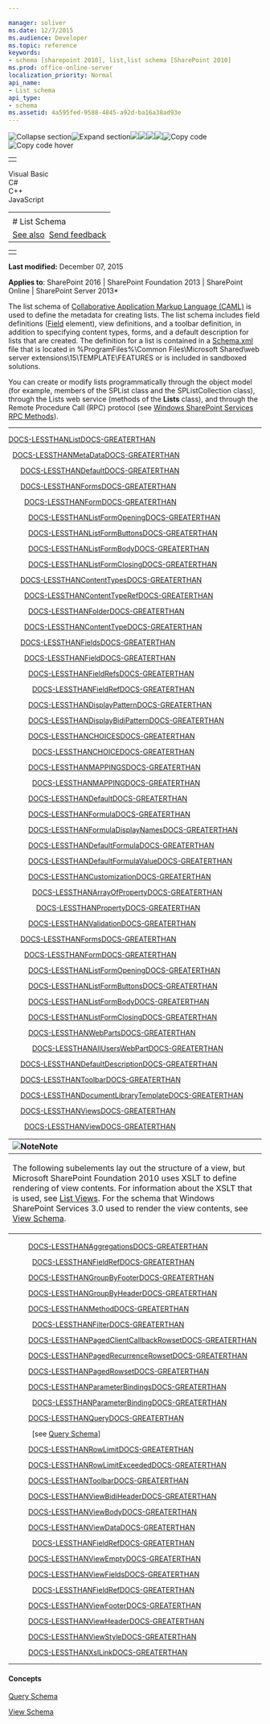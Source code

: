```yaml
---

manager: soliver
ms.date: 12/7/2015
ms.audience: Developer
ms.topic: reference
keywords:
- schema [sharepoint 2010], list,list schema [SharePoint 2010]
ms.prod: office-online-server
localization_priority: Normal
api_name:
- List schema
api_type:
- schema
ms.assetid: 4a595fed-9588-4845-a92d-ba16a38ad93e
---
```


![Collapse
section](../icons/collapse_all.gif "Collapse section")![Expand
section](../icons/expand_all.gif "Expand section")![](../icons/collapse_all.gif)![](../icons/expand_all.gif)![](../icons/dropdown.gif)![](../icons/dropdownHover.gif)![Copy
code](../icons/copycode.gif "Copy code")![Copy code
hover](../icons/copycodeHighlight.gif "Copy code hover")
<table>
<tbody>
<tr class="odd">
<td align="left"></td>
</tr>
</tbody>
</table>

Visual Basic  
C\#  
C++  
JavaScript  

<table>
<tbody>
<tr class="odd">
<td align="left"><span id="runningHeaderText"></span></td>
</tr>
<tr class="even">
<td align="left"># List Schema</td>
</tr>
<tr class="odd">
<td align="left"><a href="#seeAlsoToggle">See also</a>  <span id="headfeedbackarea" class="feedbackhead"><a href="javascript:SubmitFeedback(&#39;docthis@Microsoft.com&#39;,&#39;&#39;,&#39;&#39;,&#39;&#39;,&#39;1.0.18082.1225&#39;,&#39;%0\dThank%20you%20for%20your%20feedback.%20The%20developer%20writing%20teams%20use%20your%20feedback%20to%20improve%20documentation.%20While%20we%20are%20reviewing%20your%20feedback,%20we%20may%20send%20you%20e-mail%20to%20ask%20for%20clarification%20or%20feedback%20on%20a%20solution.%20We%20do%20not%20use%20your%20e-mail%20address%20for%20any%20other%20purpose%20and%20we%20delete%20it%20after%20we%20finish%20our%20review.%0\AFor%20further%20information%20about%20the%20privacy%20policies%20of%20Microsoft,%20please%20see%20http://privacy.microsoft.com/en-us/default.aspx.%0\A%0\d&#39;,&#39;Customer%20feedback&#39;);">Send feedback</a></span></td>
</tr>
</tbody>
</table>

<table>
<colgroup>
<col width="100%" />
</colgroup>
<tbody>
<tr class="odd">
<td align="left"></td>
</tr>
</tbody>
</table>

**Last modified:** December 07, 2015

**Applies to**: SharePoint 2016 | SharePoint Foundation 2013 |
SharePoint Online | SharePoint Server 2013*

The list schema of [Collaborative Application Markup Language
(CAML)](introduction-to-collaborative-application-markup-language-caml.htm) is used to define the
metadata for creating lists. The list schema includes field definitions
([Field](field-element-list.htm) element), view
definitions, and a toolbar definition, in addition to specifying content
types, forms, and a default description for lists that are created. The
definition for a list is contained in a
[Schema.xml](http://msdn.microsoft.com/library/c2f01064-80d8-47ee-b602-ecf4c480ac56(Office.15).aspx)
file that is located in %ProgramFiles%\\Common Files\\Microsoft
Shared\\web server extensions\\15\\TEMPLATE\\FEATURES or is included in
sandboxed solutions.

You can create or modify lists programmatically through the object model
(for example, members of the <span sdata="cer"
target="T:Microsoft.SharePoint.SPList"><span
class="nolink">SPList</span></span> class and the <span sdata="cer"
target="T:Microsoft.SharePoint.SPListCollection"><span
class="nolink">SPListCollection</span></span> class), through the Lists
web service (methods of the <span sdata="cer"
target="T:websvcLists.Lists">**Lists**</span> class), and through the
Remote Procedure Call (RPC) protocol (see [Windows SharePoint Services
RPC
Methods](http://msdn.microsoft.com/library/fb791985-a9e4-4c94-b94a-1b3c7f00457a(Office.15).aspx)).


---------------------------------------------------------------------------------------------------------------------------------------------------------------------------------------------------------

[DOCS-LESSTHANListDOCS-GREATERTHAN](list-element-list.htm)

  [DOCS-LESSTHANMetaDataDOCS-GREATERTHAN](metadata-element-list.htm)

      [DOCS-LESSTHANDefaultDOCS-GREATERTHAN](default-element-listform.htm)

      [DOCS-LESSTHANFormsDOCS-GREATERTHAN](forms-element-list.htm)

        [DOCS-LESSTHANFormDOCS-GREATERTHAN](form-element-list.htm)

          [DOCS-LESSTHANListFormOpeningDOCS-GREATERTHAN](listformopening-element-list.htm)

          [DOCS-LESSTHANListFormButtonsDOCS-GREATERTHAN](listformbuttons-element-list.htm)

          [DOCS-LESSTHANListFormBodyDOCS-GREATERTHAN](listformbody-element-list.htm)

          [DOCS-LESSTHANListFormClosingDOCS-GREATERTHAN](listformclosing-element-list.htm)

      [DOCS-LESSTHANContentTypesDOCS-GREATERTHAN](contenttypes-element-list.htm)

        [DOCS-LESSTHANContentTypeRefDOCS-GREATERTHAN](contenttyperef-element-list.htm)

          [DOCS-LESSTHANFolderDOCS-GREATERTHAN](folder-element-list.htm)

        [DOCS-LESSTHANContentTypeDOCS-GREATERTHAN](contenttype-element-contenttype.htm)

      [DOCS-LESSTHANFieldsDOCS-GREATERTHAN](fields-element-list.htm)

        [DOCS-LESSTHANFieldDOCS-GREATERTHAN](field-element-list.htm)

          [DOCS-LESSTHANFieldRefsDOCS-GREATERTHAN](fieldrefs-element-list.htm)

            [DOCS-LESSTHANFieldRefDOCS-GREATERTHAN](fieldref-element-query.htm)

          [DOCS-LESSTHANDisplayPatternDOCS-GREATERTHAN](displaypattern-element-list.htm)

          [DOCS-LESSTHANDisplayBidiPatternDOCS-GREATERTHAN](displaybidipattern-element-list.htm)

          [DOCS-LESSTHANCHOICESDOCS-GREATERTHAN](choices-element-list.htm)

            [DOCS-LESSTHANCHOICEDOCS-GREATERTHAN](choice-element-list.htm)

          [DOCS-LESSTHANMAPPINGSDOCS-GREATERTHAN](mappings-element-list.htm)

            [DOCS-LESSTHANMAPPINGDOCS-GREATERTHAN](mapping-element-list.htm)

          [DOCS-LESSTHANDefaultDOCS-GREATERTHAN](default-element-listfield.htm)

          [DOCS-LESSTHANFormulaDOCS-GREATERTHAN](formula-element-list.htm)

          [DOCS-LESSTHANFormulaDisplayNamesDOCS-GREATERTHAN](formuladisplaynames-element-list.htm)

          [DOCS-LESSTHANDefaultFormulaDOCS-GREATERTHAN](defaultformula-element-list.htm)

          [DOCS-LESSTHANDefaultFormulaValueDOCS-GREATERTHAN](defaultformulavalue-element-list.htm)

          [DOCS-LESSTHANCustomizationDOCS-GREATERTHAN](customization-element-list.htm)

            [DOCS-LESSTHANArrayOfPropertyDOCS-GREATERTHAN](arrayofproperty-element-list.htm)

              [DOCS-LESSTHANPropertyDOCS-GREATERTHAN](property-element-list.htm)

          [DOCS-LESSTHANValidationDOCS-GREATERTHAN](validation-element-list.htm)

      [DOCS-LESSTHANFormsDOCS-GREATERTHAN](forms-element-list.htm)

        [DOCS-LESSTHANFormDOCS-GREATERTHAN](form-element-list.htm)

          [DOCS-LESSTHANListFormOpeningDOCS-GREATERTHAN](listformopening-element-list.htm)

          [DOCS-LESSTHANListFormButtonsDOCS-GREATERTHAN](listformbuttons-element-list.htm)

          [DOCS-LESSTHANListFormBodyDOCS-GREATERTHAN](listformbody-element-list.htm)

          [DOCS-LESSTHANListFormClosingDOCS-GREATERTHAN](listformclosing-element-list.htm)

          [DOCS-LESSTHANWebPartsDOCS-GREATERTHAN](webparts-element-list.htm)

            [DOCS-LESSTHANAllUsersWebPartDOCS-GREATERTHAN](alluserswebpart-element-list.htm)

      [DOCS-LESSTHANDefaultDescriptionDOCS-GREATERTHAN](defaultdescription-element-list.htm)

      [DOCS-LESSTHANToolbarDOCS-GREATERTHAN](toolbar-element-list.htm)

      [DOCS-LESSTHANDocumentLibraryTemplateDOCS-GREATERTHAN](documentlibrarytemplate-element-list.htm)

      [DOCS-LESSTHANViewsDOCS-GREATERTHAN](views-element-list.htm)

        [DOCS-LESSTHANViewDOCS-GREATERTHAN](view-element-list.htm)

<table>
<colgroup>
<col width="100%" />
</colgroup>
<thead>
<tr class="header">
<th align="left"><img src="../icons/alert_note.gif" title="Note" alt="Note" /><strong>Note</strong></th>
</tr>
</thead>
<tbody>
<tr class="odd">
<td align="left"><p>The following subelements lay out the structure of a view, but Microsoft SharePoint Foundation 2010 uses XSLT to define rendering of view contents. For information about the XSLT that is used, see <a href="http://msdn.microsoft.com/library/43e6ba7e-eddb-418a-a570-c0815016fc17(Office.15).aspx">List Views</a>. For the schema that Windows SharePoint Services 3.0 used to render the view contents, see <span sdata="link"><a href="view-schema.htm">View Schema</a></span>.</p></td>
</tr>
</tbody>
</table>

          [DOCS-LESSTHANAggregationsDOCS-GREATERTHAN](aggregations-element-list.htm)

            [DOCS-LESSTHANFieldRefDOCS-GREATERTHAN](fieldref-element-list.htm)

          [DOCS-LESSTHANGroupByFooterDOCS-GREATERTHAN](groupbyfooter-element-list.htm)

          [DOCS-LESSTHANGroupByHeaderDOCS-GREATERTHAN](groupbyheader-element-list.htm)

          [DOCS-LESSTHANMethodDOCS-GREATERTHAN](method-element-list.htm)

            [DOCS-LESSTHANFilterDOCS-GREATERTHAN](filter-element-list.htm)

          [DOCS-LESSTHANPagedClientCallbackRowsetDOCS-GREATERTHAN](pagedclientcallbackrowset-element-list.htm)

          [DOCS-LESSTHANPagedRecurrenceRowsetDOCS-GREATERTHAN](pagedrecurrencerowset-element-list.htm)

          [DOCS-LESSTHANPagedRowsetDOCS-GREATERTHAN](pagedrowset-element-list.htm)

          [DOCS-LESSTHANParameterBindingsDOCS-GREATERTHAN](parameterbindings-element-list.htm)

            [DOCS-LESSTHANParameterBindingDOCS-GREATERTHAN](parameterbinding-element-list.htm)

          [DOCS-LESSTHANQueryDOCS-GREATERTHAN](query-element-list.htm)

            [see <span sdata="link">[Query
Schema](query-schema.htm)</span>]

          [DOCS-LESSTHANRowLimitDOCS-GREATERTHAN](rowlimit-element-list.htm)

          [DOCS-LESSTHANRowLimitExceededDOCS-GREATERTHAN](rowlimitexceeded-element-list.htm)

          [DOCS-LESSTHANToolbarDOCS-GREATERTHAN](http://msdn.microsoft.com/library/23251c2b-1172-4ac8-bde2-46c1e682a91c(Office.15).aspx)

          [DOCS-LESSTHANViewBidiHeaderDOCS-GREATERTHAN](viewbidiheader-element-list.htm)

          [DOCS-LESSTHANViewBodyDOCS-GREATERTHAN](viewbody-element-list.htm)

          [DOCS-LESSTHANViewDataDOCS-GREATERTHAN](viewdata-element-list.htm)

            [DOCS-LESSTHANFieldRefDOCS-GREATERTHAN](https://msdn.microsoft.com/en-us/library/ms436424.aspx)

          [DOCS-LESSTHANViewEmptyDOCS-GREATERTHAN](viewempty-element-list.htm)

          [DOCS-LESSTHANViewFieldsDOCS-GREATERTHAN](viewfields-element-list.htm)

            [DOCS-LESSTHANFieldRefDOCS-GREATERTHAN](fieldref-element-list.htm)

          [DOCS-LESSTHANViewFooterDOCS-GREATERTHAN](viewfooter-element-list.htm)

          [DOCS-LESSTHANViewHeaderDOCS-GREATERTHAN](viewheader-element-list.htm)

          [DOCS-LESSTHANViewStyleDOCS-GREATERTHAN](viewstyle-element-list.htm)

          [DOCS-LESSTHANXslLinkDOCS-GREATERTHAN](xsllink-element-list.htm)


-------------------------------------------------------------------------------------------------------------------------------------------------------------------------------------------

#### Concepts

<span sdata="link">[Query
Schema](query-schema.htm)</span>

<span sdata="link">[View
Schema](view-schema.htm)</span>








